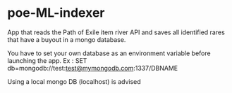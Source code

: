 # poe-ML-indexer
App that reads the Path of Exile item river API and saves all identified rares that have a buyout in a mongo database.

You have to set your own database as an environment variable before launching the app.
Ex : SET db=mongodb://test:test@mymongodb.com:1337/DBNAME

Using a local mongo DB (localhost) is advised

